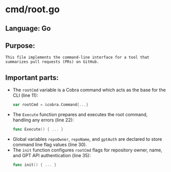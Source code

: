 # cmd/root.go
## Language: Go
## Purpose: 
	This file implements the command-line interface for a tool that summarizes pull requests (PRs) on GitHub.
## Important parts: 
- The `rootCmd` variable is a Cobra command which acts as the base for the CLI (line 11):
	```go
	var rootCmd = &cobra.Command{...}
	```
- The `Execute` function prepares and executes the root command, handling any errors (line 22):
	```go
	func Execute() { ... }
	```
- Global variables `repoOwner`, `repoName`, and `gptAuth` are declared to store command line flag values (line 30).
- The `init` function configures `rootCmd` flags for repository owner, name, and GPT API authentication (line 35):
	```go
	func init() { ... }
	```